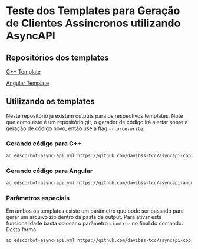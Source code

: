 # Teste dos Templates para Geração de Clientes Assíncronos utilizando AsyncAPI

## Repositórios dos templates
[C++ Template](https://github.com/davibss-tcc/asyncapi-cpp-template)

[Angular Template](https://github.com/davibss-tcc/asyncapi-angular-template)

## Utilizando os templates
Neste repositório já existem outputs para os respectivos templates.
Note que como este é um repositório git, o gerador de código irá alertar sobre a geração de código novo, então use a flag `--force-write`.

### Gerando código para C++
```sh
ag edscorbot-async-api.yml https://github.com/davibss-tcc/asyncapi-cpp-template -o ./output_cpp --force-write
```

### Gerando código para Angular
```sh
ag edscorbot-async-api.yml https://github.com/davibss-tcc/asyncapi-angular-template -o ./output_angular --force-write
```

### Parâmetros especiais
Em ambos os templates existe um parâmetro que pode ser passado para gerar um arquivo zip dentro da pasta de output. Para ativar esta funcionalidade basta colocar o parâmetro `zip=true` no final do comando. Desta forma:
```sh
ag edscorbot-async-api.yml https://github.com/davibss-tcc/asyncapi-cpp-template -o ./output_cpp --force-write -p zip=true
```
